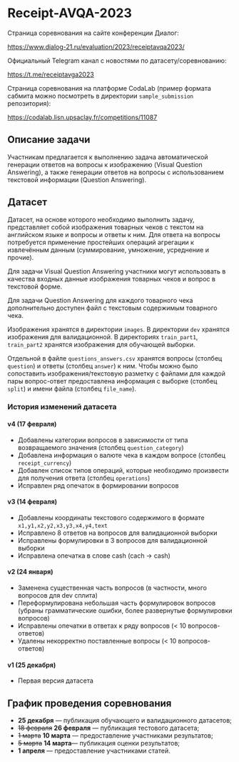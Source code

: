 # Receipt-AVQA-2023

Страница соревнования на сайте конференции Диалог:

https://www.dialog-21.ru/evaluation/2023/receiptavqa2023/

Официальный Telegram канал с новостями по датасету/соревнованию:

https://t.me/receiptavga2023

Страница соревнования на платформе CodaLab (пример формата сабмита можно посмотреть в директории `sample_submission` репозитория):

https://codalab.lisn.upsaclay.fr/competitions/11087

## Описание задачи

Участникам предлагается к выполнению задача автоматической генерации ответов на вопросы к изображению (Visual Question Answering), а также генерации ответов на вопросы с использованием текстовой информации (Question Answering).
## Датасет 

Датасет, на основе которого необходимо выполнить задачу, представляет собой изображения товарных чеков с текстом на английском языке и вопросы и ответы к ним.  Для ответа на вопросы потребуется применение простейших операций агрегации к извлечённым данным (суммирование, умножение, усреднение и прочие).

Для задачи Visual Question Answering участники могут использовать в качества входных данные изображения товарных чеков и вопрос в текстовой форме.

Для задачи Question Answering для каждого товарного чека дополнительно доступен файл с текстовым содержимым товарного чека. 

Изображения хранятся в директории `images`. В директории `dev` хранятся изображения для валидационной. В директориях `train_part1`, `train_part2` хранятся изображения для обучающей выборки.

Отдельной в файле `questions_answers.csv` хранятся вопросы (столбец `question`) и ответы (столбец `answer`) к ним. Чтобы можно было сопоставить изображения/текстовую разметку с файлами для каждой пары вопрос-ответ предоставлена информация с выборке (столбец `split`) и имени файла (столбец `file_name`).

### История изменений датасета

#### v4 (17 февраля)

- Добавлены категории вопросов в зависимости от типа возвращаемого значения (столбец `question_category`)
- Добавлена информация о валюте чека в каждом вопросе (столбец `receipt_currency`)
- Добавлен список типов операций, которые необходимо произвести для получения ответа (столбец `operations`)
- Исправлен ряд опечаток в формировании вопросов

#### v3 (14 февраля)

- Добавлены координаты текстового содержимого в формате `x1,y1,x2,y2,x3,y3,x4,y4,text`
- Исправлено 8 ответов на вопросов для валидационной выборки
- Исправлены формулировки в 3 вопросов для валидационной выборки
- Исправлена опечатка в слове cash (cach -> cash)

#### v2 (24 января)

- Заменена существенная часть вопросов (в частности, много вопросов для dev сплита)
- Переформулирована небольшая часть формулировок вопросов (убраны грамматические ошибки, более развернутые формулировки вопросов)
- Исправлены опечатки в ответах к ряду вопросов (< 10 вопросов-ответов)
- Удалены некорректно поставленные вопросы (< 10 вопросов-ответов)

#### v1 (25 декабря)

- Первая версия датасета

## График проведения соревнования

* **25 декабря** — публикация обучающего и валидационного датасетов;
* ~~18 февраля~~ **26 февраля** — публикация тестового датасета;
* ~~1 марта~~ **10 марта** — предоставление участниками результатов;
* ~~5 марта~~ **14 марта**— публикация оценки результатов;
* **1 апреля** — предоставление участниками статей.


